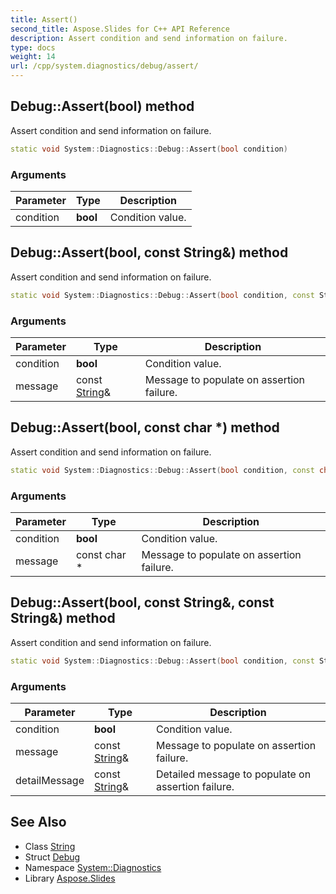 ```yaml
---
title: Assert()
second_title: Aspose.Slides for C++ API Reference
description: Assert condition and send information on failure.
type: docs
weight: 14
url: /cpp/system.diagnostics/debug/assert/
---
```

## Debug::Assert(bool) method


Assert condition and send information on failure.

```cpp
static void System::Diagnostics::Debug::Assert(bool condition)
```


### Arguments

| Parameter | Type | Description |
| --- | --- | --- |
| condition | **bool** | Condition value. |

## Debug::Assert(bool, const String\&) method


Assert condition and send information on failure.

```cpp
static void System::Diagnostics::Debug::Assert(bool condition, const String &message)
```


### Arguments

| Parameter | Type | Description |
| --- | --- | --- |
| condition | **bool** | Condition value. |
| message | const [String](../../../system/string/)\& | Message to populate on assertion failure. |

## Debug::Assert(bool, const char *) method


Assert condition and send information on failure.

```cpp
static void System::Diagnostics::Debug::Assert(bool condition, const char *message)
```


### Arguments

| Parameter | Type | Description |
| --- | --- | --- |
| condition | **bool** | Condition value. |
| message | const char * | Message to populate on assertion failure. |

## Debug::Assert(bool, const String\&, const String\&) method


Assert condition and send information on failure.

```cpp
static void System::Diagnostics::Debug::Assert(bool condition, const String &message, const String &detailMessage)
```


### Arguments

| Parameter | Type | Description |
| --- | --- | --- |
| condition | **bool** | Condition value. |
| message | const [String](../../../system/string/)\& | Message to populate on assertion failure. |
| detailMessage | const [String](../../../system/string/)\& | Detailed message to populate on assertion failure. |

## See Also

* Class [String](../../system/string/)
* Struct [Debug](./)
* Namespace [System::Diagnostics](../)
* Library [Aspose.Slides](../../)